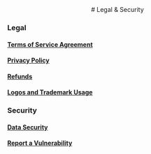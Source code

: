 <center class="center-xs m-top-xs-60 m-bottom-xs-60">
# Legal & Security
</center>

### Legal

#### [Terms of Service Agreement](/legal/terms-of-service)

#### [Privacy Policy](/legal/privacy-policy)

#### [Refunds](/legal/refunds)

#### [Logos and Trademark Usage](/legal/logos-and-trademark-usage)


### Security

#### [Data Security](/legal/data-security)

#### [Report a Vulnerability ](/legal/report-vulnerability)
